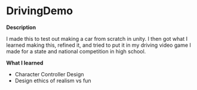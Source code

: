 # DrivingDemo

<strong> Description </strong></p>
I made this to test out making a car from scratch in unity. I then got what I learned making this, refined it, and tried to put it in my driving video game I made for a state and national competition in high school. 

<strong> What I learned </strong> 
* Character Controller Design
* Design ethics of realism vs fun
